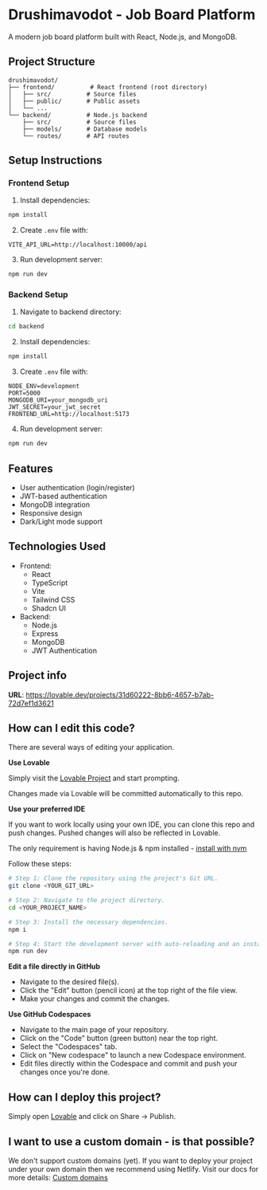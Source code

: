 # Drushimavodot - Job Board Platform

A modern job board platform built with React, Node.js, and MongoDB.

## Project Structure

```
drushimavodot/
├── frontend/          # React frontend (root directory)
│   ├── src/          # Source files
│   ├── public/       # Public assets
│   └── ...
└── backend/          # Node.js backend
    ├── src/          # Source files
    ├── models/       # Database models
    └── routes/       # API routes
```

## Setup Instructions

### Frontend Setup

1. Install dependencies:

```bash
npm install
```

2. Create `.env` file with:

```
VITE_API_URL=http://localhost:10000/api
```

3. Run development server:

```bash
npm run dev
```

### Backend Setup

1. Navigate to backend directory:

```bash
cd backend
```

2. Install dependencies:

```bash
npm install
```

3. Create `.env` file with:

```
NODE_ENV=development
PORT=5000
MONGODB_URI=your_mongodb_uri
JWT_SECRET=your_jwt_secret
FRONTEND_URL=http://localhost:5173
```

4. Run development server:

```bash
npm run dev
```

## Features

- User authentication (login/register)
- JWT-based authentication
- MongoDB integration
- Responsive design
- Dark/Light mode support

## Technologies Used

- Frontend:
  - React
  - TypeScript
  - Vite
  - Tailwind CSS
  - Shadcn UI
- Backend:
  - Node.js
  - Express
  - MongoDB
  - JWT Authentication

## Project info

**URL**: https://lovable.dev/projects/31d60222-8bb6-4657-b7ab-72d7ef1d3621

## How can I edit this code?

There are several ways of editing your application.

**Use Lovable**

Simply visit the [Lovable Project](https://lovable.dev/projects/31d60222-8bb6-4657-b7ab-72d7ef1d3621) and start prompting.

Changes made via Lovable will be committed automatically to this repo.

**Use your preferred IDE**

If you want to work locally using your own IDE, you can clone this repo and push changes. Pushed changes will also be reflected in Lovable.

The only requirement is having Node.js & npm installed - [install with nvm](https://github.com/nvm-sh/nvm#installing-and-updating)

Follow these steps:

```sh
# Step 1: Clone the repository using the project's Git URL.
git clone <YOUR_GIT_URL>

# Step 2: Navigate to the project directory.
cd <YOUR_PROJECT_NAME>

# Step 3: Install the necessary dependencies.
npm i

# Step 4: Start the development server with auto-reloading and an instant preview.
npm run dev
```

**Edit a file directly in GitHub**

- Navigate to the desired file(s).
- Click the "Edit" button (pencil icon) at the top right of the file view.
- Make your changes and commit the changes.

**Use GitHub Codespaces**

- Navigate to the main page of your repository.
- Click on the "Code" button (green button) near the top right.
- Select the "Codespaces" tab.
- Click on "New codespace" to launch a new Codespace environment.
- Edit files directly within the Codespace and commit and push your changes once you're done.

## How can I deploy this project?

Simply open [Lovable](https://lovable.dev/projects/31d60222-8bb6-4657-b7ab-72d7ef1d3621) and click on Share -> Publish.

## I want to use a custom domain - is that possible?

We don't support custom domains (yet). If you want to deploy your project under your own domain then we recommend using Netlify. Visit our docs for more details: [Custom domains](https://docs.lovable.dev/tips-tricks/custom-domain/)
